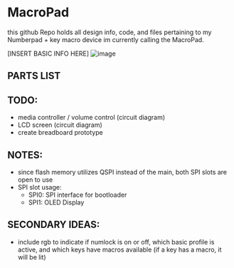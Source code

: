 # MacroPad

this github Repo holds all design info, code, and files pertaining to my Numberpad + key macro device im currently calling the MacroPad. 

[INSERT BASIC INFO HERE]
![image](https://github.com/user-attachments/assets/0c6bec20-e2c5-40c6-8d23-2378505fe5e3)


## PARTS LIST

## TODO:
- media controller / volume control (circuit diagram)
- LCD screen (circuit diagram)
- create breadboard prototype

## NOTES:
- since flash memory utilizes QSPI instead of the main, both SPI slots are open to use
- SPI slot usage:
    * SPI0: SPI interface for bootloader
    * SPI1: OLED Display

## SECONDARY IDEAS:
- include rgb to indicate if numlock is on or off, which basic profile is active, and which keys have macros available (if a key has a macro, it will be lit)
